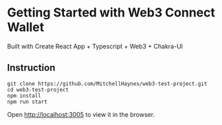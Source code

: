 # Getting Started with Web3 Connect Wallet

Built with Create React App + Typescript + Web3 + Chakra-UI

## Instruction

```
git clone https://github.com/MitchellHaynes/web3-test-project.git
cd web3-test-project
npm install
npm run start
```
Open [http://localhost:3005](http://localhost:3005) to view it in the browser.
